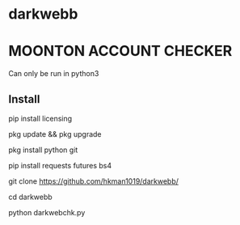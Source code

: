 # darkwebb

# MOONTON ACCOUNT CHECKER

Can only be run in python3


## Install
pip install licensing

pkg update && pkg upgrade

pkg install python git

pip install requests futures bs4

git clone https://github.com/hkman1019/darkwebb/

cd darkwebb

python darkwebchk.py
